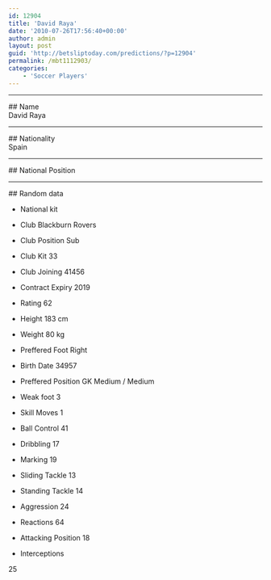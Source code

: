 ```yaml
---
id: 12904
title: 'David Raya'
date: '2010-07-26T17:56:40+00:00'
author: admin
layout: post
guid: 'http://betsliptoday.com/predictions/?p=12904'
permalink: /mbt1112903/
categories:
    - 'Soccer Players'
---
```


- - - - - -

\## Name  
 David Raya

- - - - - -

\## Nationality  
 Spain

- - - - - -

\## National Position

- - - - - -

\## Random data

- National kit
- Club
 Blackburn Rovers

- Club Position
 Sub

- Club Kit
 33

- Club Joining
 41456

- Contract Expiry
 2019

- Rating
 62

- Height
 183 cm

- Weight
 80 kg

- Preffered Foot
 Right

- Birth Date
 34957

- Preffered Position
 GK Medium / Medium

- Weak foot
 3

- Skill Moves
 1

- Ball Control
 41

- Dribbling
 17

- Marking
 19

- Sliding Tackle
 13

- Standing Tackle
 14

- Aggression
 24

- Reactions
 64

- Attacking Position
 18

- Interceptions

 25